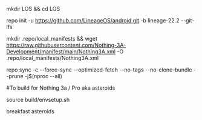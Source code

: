 mkdir LOS && cd LOS

repo init -u https://github.com/LineageOS/android.git -b lineage-22.2 --git-lfs

mkdir .repo/local_manifests && wget https://raw.githubusercontent.com/Nothing-3A-Development/manifest/main/Nothing3A.xml -O .repo/local_manifests/Nothing3A.xml

repo sync -c --force-sync --optimized-fetch --no-tags --no-clone-bundle --prune -j$(nproc --all)

#To build for Nothing 3a / Pro aka asteroids

source build/envsetup.sh

breakfast asteroids
